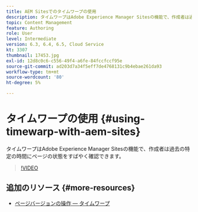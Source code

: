 ```yaml
---
title: AEM Sitesでのタイムワープの使用
description: タイムワープはAdobe Experience Manager Sitesの機能で、作成者は過去の特定の時間にページの状態をすばやく確認できます。
topic: Content Management
feature: Authoring
role: User
level: Intermediate
version: 6.3, 6.4, 6.5, Cloud Service
kt: 3307
thumbnail: 17453.jpg
exl-id: 12d8c0c6-c556-49f4-a6fe-84fccfccf95e
source-git-commit: ad203d7a34f5eff7de4768131c9b4ebae261da93
workflow-type: tm+mt
source-wordcount: '80'
ht-degree: 5%

---
```


# タイムワープの使用 {#using-timewarp-with-aem-sites}

タイムワープはAdobe Experience Manager Sitesの機能で、作成者は過去の特定の時間にページの状態をすばやく確認できます。

>[!VIDEO](https://video.tv.adobe.com/v/17453/?quality=12&learn=on)

## 追加のリソース {#more-resources}

* [ページバージョンの操作 — タイムワープ](https://experienceleague.adobe.com/docs/experience-manager-cloud-service/sites/authoring/features/page-versions.html)
